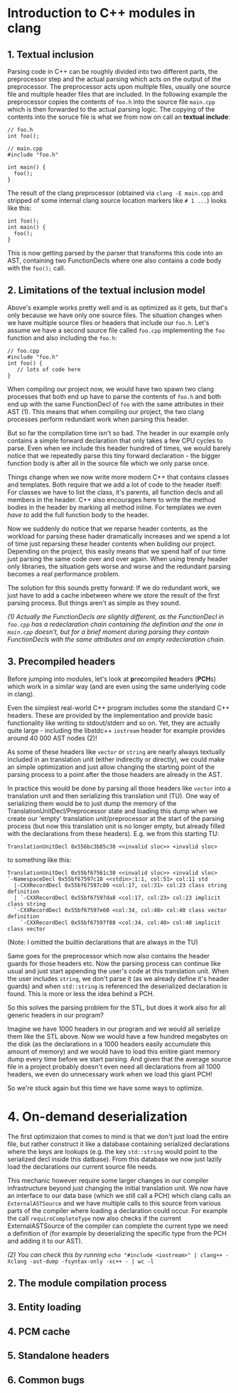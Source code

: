 # Introduction to C++ modules in clang

## 1. Textual inclusion

Parsing code in C++ can be roughly divided into two different parts, the preprocessor step and the actual parsing which acts on the output of the preprocessor. The preprocessor acts upon multiple files, usually one source file and multiple header files that are included. In the following example the preprocessor copies the contents of `foo.h` into the source file `main.cpp` which is then forwarded to the actual parsing logic. The copying of the contents into the soruce file is what we from now on call an **textual include**:

    // foo.h
    int foo();

    // main.cpp
    #include "foo.h"
    
    int main() {
      foo();
    }

The result of the clang preprocessor (obtained via `clang -E main.cpp` and stripped of some internal clang source location markers like `# 1 ...`) looks like this:

    int foo();
    int main() {
      foo();
    }

This is now getting parsed by the parser that transforms this code into an AST, containing two FunctionDecls where one also contains a code body with the `foo();` call.

## 2. Limitations of the textual inclusion model

Above's example works pretty well and is as optimized as it gets, but that's only because we have only one source files. The situation changes when we have multiple source files or headers that include our `foo.h`. Let's assume we have a second source file called `foo.cpp` implementing the `foo` function and also including the `foo.h`:

    // foo.cpp
    #include "foo.h"
    int foo() {
       // lots of code here
    }

When compiling our project now, we would have two spawn two clang processes that both end up have to parse the contents of `foo.h`  and both end up with the same FunctionDecl of `foo` with the same attributes in their AST (1). This means that when compiling our project, the two clang processes perform redundant work when parsing this header.

But so far the compilation time isn't so bad. The header in our example only contains a simple forward declaration that only takes a few CPU cycles to parse. Even when we include this header hundred of times, we would barely notice that we repeatedly parse this tiny forward declaration - the bigger function body is after all in the source file which we only parse once.

Things change when we now write more modern C++ that contains classes and templates. Both require that we add a lot of code to the header itself: For classes we have to list the class, it's parents, all function decls and all members in the header. C++ also encourages here to write the method bodies in the header by marking all method inline. For templates we even *have to* add the full function body to the header.

Now we suddenly do notice that we reparse header contents, as the workload for parsing these hader dramatically increases and we spend a lot of time just reparsing these header contents when building our project. Depending on the project, this easily means that we spend half of our time just parsing the same code over and over again. When using trendy header only libraries, the situation gets worse and worse and the redundant parsing becomes a real performance problem.

The solution for this sounds pretty forward: If we do redundant work, we just have to add a cache inbetween where we store the result of the first parsing process. But things aren't as simple as they sound.

*(1) Actually the FunctionDecls are slightly different, as the FunctionDecl in `foo.cpp` has a redeclaration chain containing the definition and the one in `main.cpp` doesn't, but for a brief moment during parsing they contain FunctionDecls with the same attributes and an empty redeclaration chain.*

## 3. Precompiled headers

Before jumping into modules, let's look at **p**re**c**ompiled **h**eaders (**PCH**s) which work in a similar way (and are even using the same underlying code in clang).

Even the simplest real-world C++ program includes some the standard C++ headers. These are provided by the implementation and provide basic functionality like writing to stdout/stderr and so on. Yet, they are actually quite large - including the libstdc++ `iostream` header for example provides around 40 000 AST nodes (2)!

As some of these headers like `vector` or `string` are nearly always textually included in an translation unit (either indirectly or directly), we could make an simple optimization and just allow changing the starting point of the parsing process to a point after the those headers are already in the AST.

In practice this would be done by parsing all those headers like `vector` into a translation unit and then serializing this translation unit (TU). One way of serializing them would be to just dump the memory of the TranslationUnitDecl/Preprocessor state and loading this dump when we create our 'empty' translation unit/preprocessor at the start of the parsing process (but now this translation unit is no longer empty, but already filled with the declarations from these headers). E.g. we from this starting TU:

    TranslationUnitDecl 0x556bc3b85c30 <<invalid sloc>> <invalid sloc>

to something like this:

	TranslationUnitDecl 0x55bf67561c30 <<invalid sloc>> <invalid sloc>
	`-NamespaceDecl 0x55bf67597c18 <<stdin>:1:1, col:51> col:11 std
	  |-CXXRecordDecl 0x55bf67597c80 <col:17, col:31> col:23 class string definition
	  | `-CXXRecordDecl 0x55bf67597da8 <col:17, col:23> col:23 implicit class string
	  `-CXXRecordDecl 0x55bf67597e60 <col:34, col:48> col:40 class vector definition
	    `-CXXRecordDecl 0x55bf67597f88 <col:34, col:40> col:40 implicit class vector

(Note: I omitted the builtin declarations that are always in the TU)

Same goes for the preprocessor which now also contains the header guards for those headers etc. Now the parsing process can continue like usual and just start appending the user's code at this translation unit. When the user includes `string`, we don't parse it (as we already define it's header guards) and when `std::string` is referenced the deserialized declaration is found. This is more or less the idea behind a PCH.

So this solves the parsing problem for the STL, but does it work also for all generic headers in our program?

Imagine we have 1000 headers in our program and we would all serialize them like the STL above. Now we would have a few hundred megabytes on the disk (as the declarations in a 1000 headers easily accumulate this amount of memory) and we would have to load this enitire giant memory dump every time before we start parsing. And given that the average source file in a project probably doesn't even need all declarations from all 1000 headers, we even do unnecessary work when we load this giant PCH!

So we're stuck again but this time we have some ways to optimize. 

# 4. On-demand deserialization

The first optimizaion that comes to mind is that we don't just load the entire file, but rather construct it like a database containing serialized declarations where the keys are lookups (e.g. the key `std::string` would point to the serialized decl inside this datbase). From this database we now just lazily load the declarations our current source file needs.

This mechanic however require some larger changes in our compiler infrastructure beyond just changing the initial translation unit. We now have an interface to our data base (which we still call a PCH) which clang calls an `ExternalASTSource` and we have multiple calls to this source from various parts of the compiler where loading a declaration could occur. For example the call `requireCompleteType` now also checks if the current ExternalASTSource of the compiler can complete the current type we need a definition of (for example by deserializing the specific type from the PCH and adding it to our AST).



*(2) You can check this by running* `echo "#include <iostream>" | clang++ -Xclang -ast-dump -fsyntax-only -xc++ - | wc -l`

## 2. The module compilation process

## 3. Entity loading

## 4. PCM cache

## 5. Standalone headers

## 6. Common bugs

